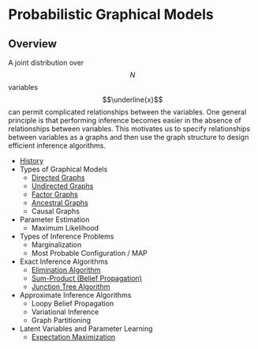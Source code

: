 # Probabilistic Graphical Models

## Overview

A joint distribution over $$N$$ variables $$\underline{x}$$ can permit complicated relationships
between the variables. One general principle is that performing inference
becomes easier in the absence of relationships between variables. This motivates
us to specify relationships between variables as a graphs and then use the graph
structure to design efficient inference algorithms.

- [History](probabilistic_graphical_models/history.md)
- Types of Graphical Models
    - [Directed Graphs](probabilistic_graphical_models/directed_graphical_models.md)
    - [Undirected Graphs](probabilistic_graphical_models/undirected_graphical_models.md)
    - [Factor Graphs](probabilistic_graphical_models/factor_graphical_models.md)
    - [Ancestral Graphs](probabilistic_graphical_models/ancestral_graphical_models.md)
    - Causal Graphs
- Parameter Estimation
    - Maximum Likelihood
- Types of Inference Problems
    - Marginalization
    - Most Probable Configuration / MAP
- Exact Inference Algorithms
    - [Elimination Algorithm](probabilistic_graphical_models/elimination_algorithm.md)
    - [Sum-Product (Belief Propagation)](probabilistic_graphical_models/belief_propagation.md)
    - [Junction Tree Algorithm](probabilistic_graphical_models/junction_tree_algorithm.md)
- Approximate Inference Algorithms
    - Loopy Belief Propagation
    - Variational Inference
    - Graph Partitioning
- Latent Variables and Parameter Learning
    - [Expectation Maximization](probabilistic_graphical_models/expectation_maximization.md)
  
  
    
